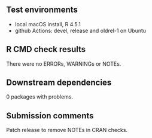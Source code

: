 ## Test environments
* local macOS install, R 4.5.1
* github Actions: devel, release and oldrel-1 on Ubuntu

## R CMD check results
There were no ERRORs, WARNINGs or NOTEs.

## Downstream dependencies
0 packages with problems.

## Submission comments
Patch release to remove NOTEs in CRAN checks.
